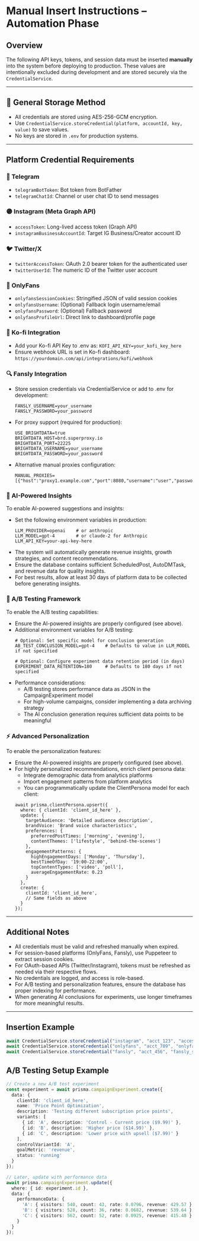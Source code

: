 # Manual Insert Instructions – Automation Phase

## Overview
The following API keys, tokens, and session data must be inserted **manually** into the system before deploying to production. These values are intentionally excluded during development and are stored securely via the `CredentialService`.

---

## 🔐 General Storage Method
- All credentials are stored using AES-256-GCM encryption.
- Use `CredentialService.storeCredential(platform, accountId, key, value)` to save values.
- No keys are stored in `.env` for production systems.

---

## Platform Credential Requirements

### 🔵 Telegram
- `telegramBotToken`: Bot token from BotFather
- `telegramChatId`: Channel or user chat ID to send messages

### 🟣 Instagram (Meta Graph API)
- `accessToken`: Long-lived access token (Graph API)
- `instagramBusinessAccountId`: Target IG Business/Creator account ID

### 🐦 Twitter/X
- `twitterAccessToken`: OAuth 2.0 bearer token for the authenticated user
- `twitterUserId`: The numeric ID of the Twitter user account

### 🩵 OnlyFans
- `onlyfansSessionCookies`: Stringified JSON of valid session cookies
- `onlyfansUsername`: (Optional) Fallback login username/email
- `onlyfansPassword`: (Optional) Fallback password
- `onlyfansProfileUrl`: Direct link to dashboard/profile page

### 🍄 Ko-fi Integration
- Add your Ko-fi API Key to .env as: `KOFI_API_KEY=your_kofi_key_here`
- Ensure webhook URL is set in Ko-fi dashboard: `https://yourdomain.com/api/integrations/kofi/webhook`

### 🔍 Fansly Integration
- Store session credentials via CredentialService or add to .env for development:
  ```
  FANSLY_USERNAME=your_username
  FANSLY_PASSWORD=your_password
  ```
- For proxy support (required for production):
  ```
  USE_BRIGHTDATA=true
  BRIGHTDATA_HOST=brd.superproxy.io
  BRIGHTDATA_PORT=22225
  BRIGHTDATA_USERNAME=your_username
  BRIGHTDATA_PASSWORD=your_password
  ```
- Alternative manual proxies configuration:
  ```
  MANUAL_PROXIES=[{"host":"proxy1.example.com","port":8080,"username":"user","password":"pass","protocol":"https"}]
  ```

### 🧠 AI-Powered Insights
To enable AI-powered suggestions and insights:
- Set the following environment variables in production:
  ```
  LLM_PROVIDER=openai    # or anthropic
  LLM_MODEL=gpt-4        # or claude-2 for Anthropic
  LLM_API_KEY=your-api-key-here
  ```
- The system will automatically generate revenue insights, growth strategies, and content recommendations.
- Ensure the database contains sufficient ScheduledPost, AutoDMTask, and revenue data for quality insights.
- For best results, allow at least 30 days of platform data to be collected before generating insights.

### 🧪 A/B Testing Framework
To enable the A/B testing capabilities:
- Ensure the AI-powered insights are properly configured (see above).
- Additional environment variables for A/B testing:
  ```
  # Optional: Set specific model for conclusion generation
  AB_TEST_CONCLUSION_MODEL=gpt-4    # Defaults to value in LLM_MODEL if not specified
  
  # Optional: Configure experiment data retention period (in days)
  EXPERIMENT_DATA_RETENTION=180     # Defaults to 180 days if not specified
  ```
- Performance considerations:
  - A/B testing stores performance data as JSON in the CampaignExperiment model
  - For high-volume campaigns, consider implementing a data archiving strategy
  - The AI conclusion generation requires sufficient data points to be meaningful
  
### ⚡ Advanced Personalization
To enable the personalization features:
- Ensure the AI-powered insights are properly configured (see above).
- For highly personalized recommendations, enrich client persona data:
  - Integrate demographic data from analytics platforms
  - Import engagement patterns from platform analytics
  - You can programmatically update the ClientPersona model for each client:
  ```
  await prisma.clientPersona.upsert({
    where: { clientId: 'client_id_here' },
    update: {
      targetAudience: 'Detailed audience description',
      brandVoice: 'Brand voice characteristics',
      preferences: {
        preferredPostTimes: ['morning', 'evening'],
        contentThemes: ['lifestyle', 'behind-the-scenes']
      },
      engagementPatterns: {
        highEngagementDays: ['Monday', 'Thursday'],
        bestTimeOfDay: '19:00-22:00',
        topContentTypes: ['video', 'poll'],
        averageEngagementRate: 0.23
      }
    },
    create: {
      clientId: 'client_id_here',
      // Same fields as above
    }
  });
  ```

---

## Additional Notes
- All credentials must be valid and refreshed manually when expired.
- For session-based platforms (OnlyFans, Fansly), use Puppeteer to extract session cookies.
- For OAuth-based APIs (Twitter/Instagram), tokens must be refreshed as needed via their respective flows.
- No credentials are logged, and access is role-based.
- For A/B testing and personalization features, ensure the database has proper indexing for performance.
- When generating AI conclusions for experiments, use longer timeframes for more meaningful results.

---

## Insertion Example
```ts
await CredentialService.storeCredential("instagram", "acct_123", "accessToken", ACCESS_TOKEN)
await CredentialService.storeCredential("onlyfans", "acct_789", "onlyfansSessionCookies", cookiesJSON)
await CredentialService.storeCredential("fansly", "acct_456", "fansly_session", sessionJSON)
```

## A/B Testing Setup Example
```ts
// Create a new A/B test experiment
const experiment = await prisma.campaignExperiment.create({
  data: {
    clientId: 'client_id_here',
    name: 'Price Point Optimization',
    description: 'Testing different subscription price points',
    variants: [
      { id: 'A', description: 'Control - Current price ($9.99)' },
      { id: 'B', description: 'Higher price ($14.99)' },
      { id: 'C', description: 'Lower price with upsell ($7.99)' }
    ],
    controlVariantId: 'A',
    goalMetric: 'revenue',
    status: 'running'
  }
});

// Later, update with performance data
await prisma.campaignExperiment.update({
  where: { id: experiment.id },
  data: {
    performanceData: {
      'A': { visitors: 540, count: 43, rate: 0.0796, revenue: 429.57 },
      'B': { visitors: 528, count: 36, rate: 0.0682, revenue: 539.64 },
      'C': { visitors: 562, count: 52, rate: 0.0925, revenue: 415.48 }
    }
  }
});
``` 